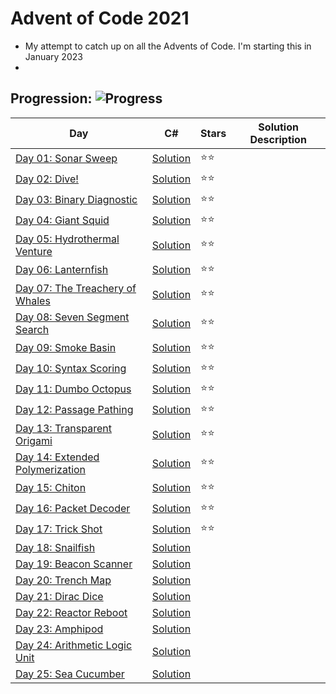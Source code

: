 # Advent of Code 2021
- My attempt to catch up on all the Advents of Code. I'm starting this in January 2023 
- 

## Progression:  ![Progress](https://progress-bar.dev/34/?scale=50&title=solved&width=240&suffix=50)


| Day                                                          | C#                            | Stars |  Solution Description |
| ------------------------------------------------------------ | ----------------------------- | ----- | -------------------- |
| [Day 01:  Sonar Sweep](https://adventofcode.com/2021/day/1) | [Solution](./Day01/Program.cs) | :star::star: |
| [Day 02:  Dive!](https://adventofcode.com/2021/day/2) | [Solution](./Day02/Program.cs) | :star::star: |
| [Day 03:  Binary Diagnostic](https://adventofcode.com/2021/day/3) | [Solution](./Day03/Program.cs) | :star::star: |
| [Day 04:  Giant Squid](https://adventofcode.com/2021/day/4) | [Solution](./Day04/Program.cs) | :star::star: |
| [Day 05:  Hydrothermal Venture](https://adventofcode.com/2021/day/5) | [Solution](./Day05/Program.cs) | :star::star: |
| [Day 06:  Lanternfish](https://adventofcode.com/2021/day/6) | [Solution](./Day06/Program.cs) | :star::star: |
| [Day 07:  The Treachery of Whales](https://adventofcode.com/2021/day/7) | [Solution](./Day07/Program.cs) | :star::star: |
| [Day 08:  Seven Segment Search](https://adventofcode.com/2021/day/8) | [Solution](./Day08/Program.cs) | :star::star: |
| [Day 09:  Smoke Basin](https://adventofcode.com/2021/day/9) | [Solution](./Day09/Program.cs) | :star::star: |
| [Day 10:  Syntax Scoring](https://adventofcode.com/2021/day/10) | [Solution](./Day10/Program.cs) | :star::star: |
| [Day 11:  Dumbo Octopus](https://adventofcode.com/2021/day/11) | [Solution](./Day11/Program.cs) | :star::star: |
| [Day 12:  Passage Pathing](https://adventofcode.com/2021/day/12) | [Solution](./Day12/Program.cs) | :star::star: |
| [Day 13:  Transparent Origami](https://adventofcode.com/2021/day/13) | [Solution](./Day13/Program.cs) | :star::star: |
| [Day 14:  Extended Polymerization](https://adventofcode.com/2021/day/14) | [Solution](./Day14/Program.cs) | :star::star: |
| [Day 15:  Chiton](https://adventofcode.com/2021/day/15) | [Solution](./Day15/Program.cs) | :star::star: |
| [Day 16:  Packet Decoder](https://adventofcode.com/2021/day/16) | [Solution](./Day16/Program.cs) | :star::star: |
| [Day 17:  Trick Shot](https://adventofcode.com/2021/day/17) | [Solution](./Day17/Program.cs) | :star::star: |
| [Day 18:  Snailfish](https://adventofcode.com/2021/day/18) | [Solution](./Day18/Program.cs) |    |
| [Day 19:  Beacon Scanner](https://adventofcode.com/2021/day/19) | [Solution](./Day19/Program.cs) |    |
| [Day 20:  Trench Map](https://adventofcode.com/2021/day/20) | [Solution](./Day20/Program.cs) |    |
| [Day 21:  Dirac Dice](https://adventofcode.com/2021/day/21) | [Solution](./Day21/Program.cs) |    |
| [Day 22:  Reactor Reboot](https://adventofcode.com/2021/day/22) | [Solution](./Day22/Program.cs) |    |
| [Day 23:  Amphipod](https://adventofcode.com/2021/day/23) | [Solution](./Day23/Program.cs) |    |
| [Day 24:  Arithmetic Logic Unit](https://adventofcode.com/2021/day/24) | [Solution](./Day24/Program.cs) |    |
| [Day 25:  Sea Cucumber](https://adventofcode.com/2021/day/25) | [Solution](./Day25/Program.cs) |    |
